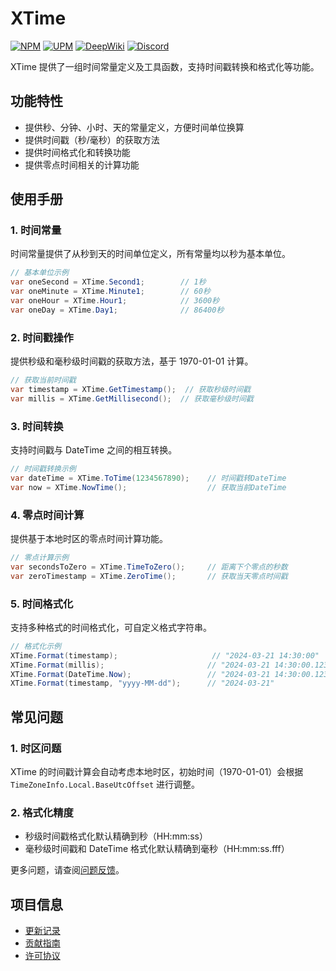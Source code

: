 # XTime

[![NPM](https://img.shields.io/npm/v/io.eframework.unity.utility?label=NPM&logo=npm)](https://www.npmjs.com/package/io.eframework.unity.utility)
[![UPM](https://img.shields.io/npm/v/io.eframework.unity.utility?label=UPM&logo=unity&registry_uri=https://package.openupm.com)](https://openupm.com/packages/io.eframework.unity.utility)
[![DeepWiki](https://img.shields.io/badge/DeepWiki-Explore-blue)](https://deepwiki.com/eframework-io/Unity.Utility)
[![Discord](https://img.shields.io/discord/1422114598835851286?label=Discord&logo=discord)](https://discord.gg/XMPx2wXSz3)

XTime 提供了一组时间常量定义及工具函数，支持时间戳转换和格式化等功能。

## 功能特性

- 提供秒、分钟、小时、天的常量定义，方便时间单位换算
- 提供时间戳（秒/毫秒）的获取方法
- 提供时间格式化和转换功能
- 提供零点时间相关的计算功能

## 使用手册

### 1. 时间常量

时间常量提供了从秒到天的时间单位定义，所有常量均以秒为基本单位。

```csharp
// 基本单位示例
var oneSecond = XTime.Second1;        // 1秒
var oneMinute = XTime.Minute1;        // 60秒
var oneHour = XTime.Hour1;            // 3600秒
var oneDay = XTime.Day1;              // 86400秒
```

### 2. 时间戳操作

提供秒级和毫秒级时间戳的获取方法，基于 1970-01-01 计算。

```csharp
// 获取当前时间戳
var timestamp = XTime.GetTimestamp();  // 获取秒级时间戳
var millis = XTime.GetMillisecond();  // 获取毫秒级时间戳
```

### 3. 时间转换

支持时间戳与 DateTime 之间的相互转换。

```csharp
// 时间戳转换示例
var dateTime = XTime.ToTime(1234567890);    // 时间戳转DateTime
var now = XTime.NowTime();                  // 获取当前DateTime
```

### 4. 零点时间计算

提供基于本地时区的零点时间计算功能。

```csharp
// 零点计算示例
var secondsToZero = XTime.TimeToZero();     // 距离下个零点的秒数
var zeroTimestamp = XTime.ZeroTime();       // 获取当天零点时间戳
```

### 5. 时间格式化

支持多种格式的时间格式化，可自定义格式字符串。

```csharp
// 格式化示例
XTime.Format(timestamp);                     // "2024-03-21 14:30:00"
XTime.Format(millis);                       // "2024-03-21 14:30:00.123"
XTime.Format(DateTime.Now);                 // "2024-03-21 14:30:00.123"
XTime.Format(timestamp, "yyyy-MM-dd");      // "2024-03-21"
```

## 常见问题

### 1. 时区问题
XTime 的时间戳计算会自动考虑本地时区，初始时间（1970-01-01）会根据 `TimeZoneInfo.Local.BaseUtcOffset` 进行调整。

### 2. 格式化精度
- 秒级时间戳格式化默认精确到秒（HH:mm:ss）
- 毫秒级时间戳和 DateTime 格式化默认精确到毫秒（HH:mm:ss.fff）

更多问题，请查阅[问题反馈](../CONTRIBUTING.md#问题反馈)。

## 项目信息

- [更新记录](../CHANGELOG.md)
- [贡献指南](../CONTRIBUTING.md)
- [许可协议](../LICENSE.md)